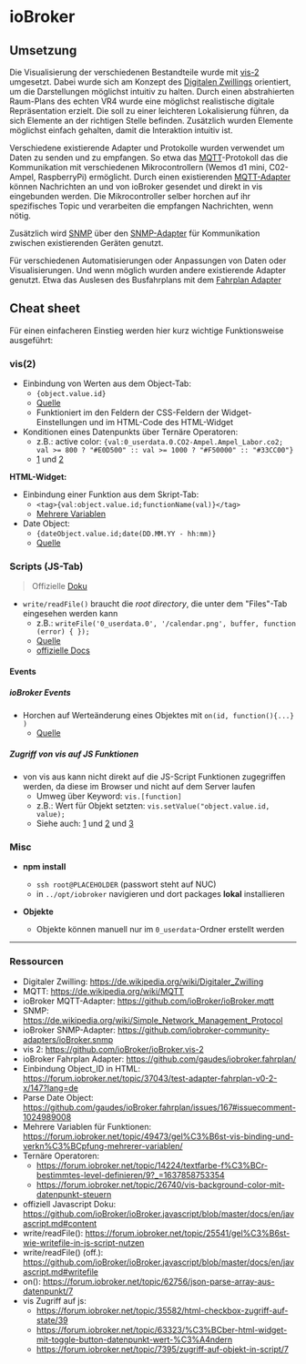 # ioBroker
<!-- Umsetzungen in ioBroker + quick-guide -->

## Umsetzung
<!-- Infos über Visualisierungen und Skripte -->
Die Visualisierung der verschiedenen Bestandteile wurde mit [vis-2](https://github.com/ioBroker/ioBroker.vis-2) umgesetzt. Dabei wurde sich am Konzept des [Digitalen Zwillings](https://de.wikipedia.org/wiki/Digitaler_Zwilling) orientiert, um die Darstellungen möglichst intuitiv zu halten.
Durch einen abstrahierten Raum-Plans des echten VR4 wurde eine möglichst realistische digitale Repräsentation erzielt. Die soll zu einer leichteren Lokalisierung führen, da sich Elemente an der richtigen Stelle befinden. Zusätzlich wurden Elemente möglichst einfach gehalten, damit die Interaktion intuitiv ist.
  <!-- - Möglichst realistischen digitale Repräsentation des echten VR4 mithilfe eines abstrahierten Raum-Plans
  - Leichteres Verständnis wie etwas funktioniert und wo im Raum es sich befindet
  - z.B.: Visualisierung der Beziehung zwischen dem Matrix-Switch (LINK) und den Projektoren (LINK) über ein Data-Flow-Diagramm. Damit sieht man direkt die aktuell genutzten HDMI-Verbindungen und welche Beamer an-/aus geschaltet sind   -->

Verschiedene existierende Adapter und Protokolle wurden verwendet um Daten zu senden und zu empfangen.
So etwa das [MQTT](https://de.wikipedia.org/wiki/MQTT)-Protokoll das die Kommunikation mit verschiedenen Mikrocontrollern (Wemos d1 mini, C02-Ampel, RaspberryPi) ermöglicht. Durch einen existierenden [MQTT-Adapter](https://github.com/ioBroker/ioBroker.mqtt) können Nachrichten an und von ioBroker gesendet und direkt in vis eingebunden werden.
Die Mikrocontroller selber horchen auf ihr spezifisches Topic und verarbeiten die empfangen Nachrichten, wenn nötig.

Zusätzlich wird [SNMP](https://de.wikipedia.org/wiki/Simple_Network_Management_Protocol) über den [SNMP-Adapter](https://github.com/iobroker-community-adapters/ioBroker.snmp) für Kommunikation zwischen existierenden Geräten genutzt.

<!-- - Nutzung des [MQTT](https://de.wikipedia.org/wiki/MQTT)-Protokolls zum senden und empfangen von der meisten Daten von verschiedenen Mikrocontrollern (Wemos d1 mini, C02-Ampel, RaspberryPi)
  - via: [MQTT-Adapter](https://github.com/ioBroker/ioBroker.mqtt)
  - Nachrichten werden von ioBroker gelesen und können direkt in vis eingebunden werden
  - Nachrichten können über vis in das MQTT-Objekt geschrieben und dann direkt von ioBroker geschickt werden
  - Die Mikrocontroller horchen auf ihr spezifisches Topic und verarbeiten die empfangen Nachrichten
- Nutzung von [SNMP](https://de.wikipedia.org/wiki/Simple_Network_Management_Protocol) für Kommunikation zwischen existierenden Geräten (Drucker(LINK), PCs(LINK))
  - via: [SNMP-Adapter](https://github.com/iobroker-community-adapters/ioBroker.snmp) -->


Für verschiedenen Automatisierungen oder Anpassungen von Daten oder Visualisierungen. Und wenn möglich wurden andere existierende Adapter genutzt. Etwa das Auslesen des Busfahrplans mit dem [Fahrplan Adapter](https://github.com/gaudes/iobroker.fahrplan/)
<!-- - Nutzung von Skripten für Automatisierungen oder notwendige Anpassungen von Daten oder Visualisierungen
- Nutzung von existierenden Adaptern wenn möglich:
  - z.B.: Auslesen des Busfahrplans via [Fahrplan Adapter](https://github.com/gaudes/iobroker.fahrplan/) -->

## Cheat sheet
<!-- Wichtige Funktionalitäten, Tips und Tricks -->
Für einen einfacheren Einstieg werden hier kurz wichtige Funktionsweise ausgeführt:

### vis(2)
- Einbindung von Werten aus dem Object-Tab:
  - `{object.value.id}`
  - [Quelle](https://forum.iobroker.net/topic/37043/test-adapter-fahrplan-v0-2-x/147?lang=de)
  - Funktioniert im den Feldern der CSS-Feldern der Widget-Einstellungen und im HTML-Code des HTML-Widget
- Konditionen eines Datenpunkts über Ternäre Operatoren:
  - z.B.: active color: `{val:0_userdata.0.CO2-Ampel.Ampel_Labor.co2; val >= 800 ? "#E0D500" :: val >= 1000 ? "#F50000" :: "#33CC00"}`
  - [1](https://forum.iobroker.net/topic/14224/textfarbe-f%C3%BCr-bestimmtes-level-definieren/9?_=1637858753354) und [2](https://forum.iobroker.net/topic/26740/vis-background-color-mit-datenpunkt-steuern)

**HTML-Widget:**
- Einbindung einer Funktion aus dem Skript-Tab:
  - `<tag>{val:object.value.id;functionName(val)}</tag>`
  - [Mehrere Variablen](https://forum.iobroker.net/topic/49473/gel%C3%B6st-vis-binding-und-verkn%C3%BCpfung-mehrerer-variablen)
- Date Object:
  - `{dateObject.value.id;date(DD.MM.YY - hh:mm)}`
  - [Quelle](https://github.com/gaudes/ioBroker.fahrplan/issues/167#issuecomment-1024989008)

### Scripts (JS-Tab)
> Offizielle [Doku](https://github.com/ioBroker/ioBroker.javascript/blob/master/docs/en/javascript.md#content)
- `write/readFile()` braucht die *root directory*, die unter dem "Files"-Tab eingesehen werden kann
  - z.B.: `writeFile('0_userdata.0', '/calendar.png', buffer, function (error) { });`
  - [Quelle](https://forum.iobroker.net/topic/25541/gel%C3%B6st-wie-writefile-in-js-script-nutzen)
  - [offizielle Docs](https://github.com/ioBroker/ioBroker.javascript/blob/master/docs/en/javascript.md#writefile)

#### Events
##### ioBroker Events
- Horchen auf Werteänderung eines Objektes mit `on(id, function(){...} )`
  - [Quelle](https://forum.iobroker.net/topic/62756/json-parse-array-aus-datenpunkt/7)

##### Zugriff von vis auf JS Funktionen
- von vis aus kann nicht direkt auf die JS-Script Funktionen zugegriffen werden, da diese im Browser und nicht auf dem Server laufen
  - Umweg über Keyword: `vis.[function]`
  - z.B.: Wert für Objekt setzten: `vis.setValue("object.value.id, value);`
  - Siehe auch: [1](https://forum.iobroker.net/topic/35582/html-checkbox-zugriff-auf-state/39) und [2](https://forum.iobroker.net/topic/63323/%C3%BCber-html-widget-mit-toggle-button-datenpunkt-wert-%C3%A4ndern) und [3](https://forum.iobroker.net/topic/7395/zugriff-auf-objekt-in-script/7)


### Misc
- **npm install**
  - `ssh root@PLACEHOLDER` (passwort steht auf NUC)
  - in `../opt/iobroker` navigieren und dort packages **lokal** installieren 
  
- **Objekte**
  - Objekte können manuell nur im `0_userdata`-Ordner erstellt werden
---

### Ressourcen
- Digitaler Zwilling: https://de.wikipedia.org/wiki/Digitaler_Zwilling
- MQTT: https://de.wikipedia.org/wiki/MQTT
- ioBroker MQTT-Adapter: https://github.com/ioBroker/ioBroker.mqtt
- SNMP: https://de.wikipedia.org/wiki/Simple_Network_Management_Protocol
- ioBroker SNMP-Adapter: https://github.com/iobroker-community-adapters/ioBroker.snmp
- vis 2: https://github.com/ioBroker/ioBroker.vis-2
- ioBroker Fahrplan Adapter: https://github.com/gaudes/iobroker.fahrplan/
- Einbindung Object_ID in HTML: https://forum.iobroker.net/topic/37043/test-adapter-fahrplan-v0-2-x/147?lang=de
- Parse Date Object: https://github.com/gaudes/ioBroker.fahrplan/issues/167#issuecomment-1024989008
- Mehrere Variablen für Funktionen: https://forum.iobroker.net/topic/49473/gel%C3%B6st-vis-binding-und-verkn%C3%BCpfung-mehrerer-variablen/
- Ternäre Operatoren: 
  - https://forum.iobroker.net/topic/14224/textfarbe-f%C3%BCr-bestimmtes-level-definieren/9?_=1637858753354
  - https://forum.iobroker.net/topic/26740/vis-background-color-mit-datenpunkt-steuern
- offiziell Javascript Doku: https://github.com/ioBroker/ioBroker.javascript/blob/master/docs/en/javascript.md#content
- write/readFile(): https://forum.iobroker.net/topic/25541/gel%C3%B6st-wie-writefile-in-js-script-nutzen
- write/readFile() (off.): https://github.com/ioBroker/ioBroker.javascript/blob/master/docs/en/javascript.md#writefile
- on(): https://forum.iobroker.net/topic/62756/json-parse-array-aus-datenpunkt/7
- vis Zugriff auf js:
  - https://forum.iobroker.net/topic/35582/html-checkbox-zugriff-auf-state/39
  - https://forum.iobroker.net/topic/63323/%C3%BCber-html-widget-mit-toggle-button-datenpunkt-wert-%C3%A4ndern
  - https://forum.iobroker.net/topic/7395/zugriff-auf-objekt-in-script/7
